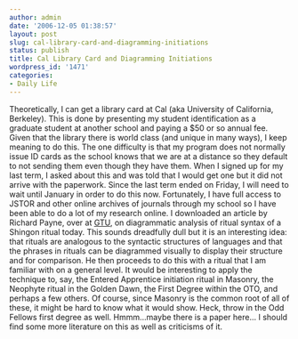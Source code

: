 ```yaml
---
author: admin
date: '2006-12-05 01:38:57'
layout: post
slug: cal-library-card-and-diagramming-initiations
status: publish
title: Cal Library Card and Diagramming Initiations
wordpress_id: '1471'
categories:
- Daily Life
---
```


Theoretically, I can get a library card at Cal (aka University of
California, Berkeley). This is done by presenting my student
identification as a graduate student at another school and paying a $50
or so annual fee. Given that the library there is world class (and
unique in many ways), I keep meaning to do this. The one difficulty is
that my program does not normally issue ID cards as the school knows
that we are at a distance so they default to not sending them even
though they have them. When I signed up for my last term, I asked about
this and was told that I would get one but it did not arrive with the
paperwork. Since the last term ended on Friday, I will need to wait
until January in order to do this now. Fortunately, I have full access
to JSTOR and other online archives of journals through my school so I
have been able to do a lot of my research online. I downloaded an
article by Richard Payne, over at [GTU](http://www.gtu.edu), on
diagrammatic analysis of ritual syntax of a Shingon ritual today. This
sounds dreadfully dull but it is an interesting idea: that rituals are
analogous to the syntactic structures of languages and that the phrases
in rituals can be diagrammed visually to display their structure and for
comparison. He then proceeds to do this with a ritual that I am familiar
with on a general level. It would be interesting to apply the technique
to, say, the Entered Apprentice initiation ritual in Masonry, the
Neophyte ritual in the Golden Dawn, the First Degree within the OTO, and
perhaps a few others. Of course, since Masonry is the common root of all
of these, it might be hard to know what it would show. Heck, throw in
the Odd Fellows first degree as well. Hmmm...maybe there is a paper
here... I should find some more literature on this as well as criticisms
of it.
